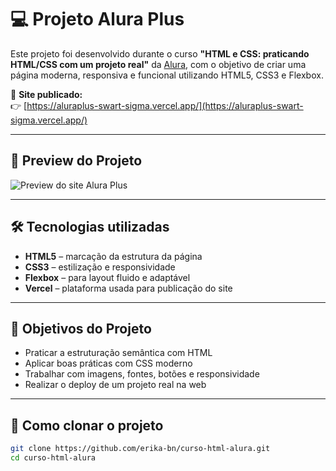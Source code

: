 # 💻 Projeto Alura Plus

Este projeto foi desenvolvido durante o curso **"HTML e CSS: praticando HTML/CSS com um projeto real"** da [Alura](https://www.alura.com.br/), com o objetivo de criar uma página moderna, responsiva e funcional utilizando HTML5, CSS3 e Flexbox.

🔗 **Site publicado:**  
👉 [https://aluraplus-swart-sigma.vercel.app/](https://aluraplus-swart-sigma.vercel.app/)

---

## 📸 Preview do Projeto

![Preview do site Alura Plus](https://github.com/erika-bn/curso-html-alura/blob/master/assets/img/preview.png?raw=true)

---

## 🛠️ Tecnologias utilizadas

- **HTML5** – marcação da estrutura da página  
- **CSS3** – estilização e responsividade  
- **Flexbox** – para layout fluido e adaptável  
- **Vercel** – plataforma usada para publicação do site  

---

## 🎯 Objetivos do Projeto

- Praticar a estruturação semântica com HTML
- Aplicar boas práticas com CSS moderno
- Trabalhar com imagens, fontes, botões e responsividade
- Realizar o deploy de um projeto real na web

---

## 📁 Como clonar o projeto

```bash
git clone https://github.com/erika-bn/curso-html-alura.git
cd curso-html-alura
